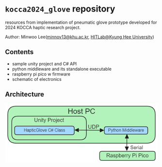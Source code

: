 # `kocca2024_glove` repository
resources from implementation of pneumatic glove prototype developed for 2024 KOCCA haptic research project.

Author: Minwoo Lee(minnov13@khu.ac.kr, [HITLab@Kyung Hee University](https://khuhit.netlify.app/))

## Contents
- sample unity project and C# API
- python middleware and its standalone executable
- raspberry pi pico w firmware
- schematic of electronics

## Architecture
![alt text](image.png)